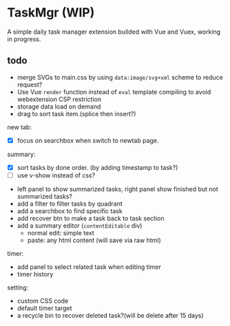 # TaskMgr (WIP)

A simple daily task manager extension builded with Vue and Vuex, working in progress.

## todo

- merge SVGs to main.css by using `data:image/svg+xml` scheme to reduce request?
- Use Vue `render` function instead of `eval` template compiling to avoid webextension CSP restriction
- storage data load on demand
- drag to sort task item.(splice then insert?)

new tab:  

- [x] focus on searchbox when switch to newtab page.

summary:

- [x] sort tasks by done order. (by adding timestamp to task?)
- [ ] use v-show instead of css?
- left panel to show summarized tasks, right panel show finished but not summarized tasks?
- add a filter to filter tasks by quadrant
- add a searchbox to find specific task
- add recover btn to make a task back to task section
- add a summary editor (`contentEditable` div)
  - normal edit: simple text
  - paste: any html content (will save via raw html)

timer:

- add panel to select related task when editing timer
- timer history

setting:

- custom CSS code
- default timer target
- a recycle bin to recover deleted task?(will be delete after 15 days)
